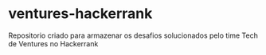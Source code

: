 # ventures-hackerrank 
Repositorio criado para armazenar os desafios solucionados pelo time Tech de Ventures no Hackerrank
